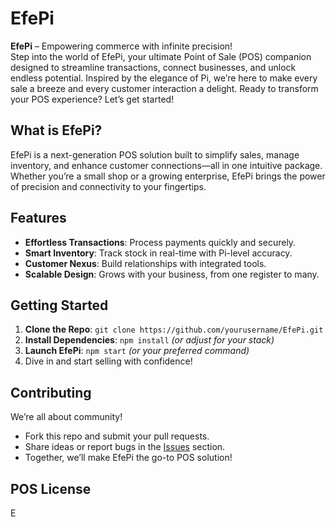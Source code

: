 # EfePi

**EfePi** – Empowering commerce with infinite precision!  
Step into the world of EfePi, your ultimate Point of Sale (POS) companion designed to streamline transactions, connect businesses, and unlock endless potential. Inspired by the elegance of Pi, we’re here to make every sale a breeze and every customer interaction a delight. Ready to transform your POS experience? Let’s get started!

## What is EfePi?
EfePi is a next-generation POS solution built to simplify sales, manage inventory, and enhance customer connections—all in one intuitive package. Whether you’re a small shop or a growing enterprise, EfePi brings the power of precision and connectivity to your fingertips.

## Features
- **Effortless Transactions**: Process payments quickly and securely.  
- **Smart Inventory**: Track stock in real-time with Pi-level accuracy.  
- **Customer Nexus**: Build relationships with integrated tools.  
- **Scalable Design**: Grows with your business, from one register to many.  

## Getting Started
1. **Clone the Repo**: `git clone https://github.com/yourusername/EfePi.git`  
2. **Install Dependencies**: `npm install` *(or adjust for your stack)*  
3. **Launch EfePi**: `npm start` *(or your preferred command)*  
4. Dive in and start selling with confidence!

## Contributing
We’re all about community!  
- Fork this repo and submit your pull requests.  
- Share ideas or report bugs in the [Issues](https://github.com/EfeNexus/EfePi/issues) section.  
- Together, we’ll make EfePi the go-to POS solution!

## POS License
E
